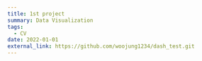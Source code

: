 ```yaml
---
title: 1st project
summary: Data Visualization
tags:
  - CV
date: 2022-01-01
external_link: https://github.com/woojung1234/dash_test.git
---
```

